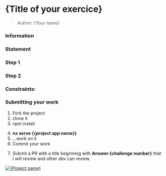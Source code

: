 <!-- TODO: add title of your exercice -->
<h1>{Title of your exercice}</h1>

<!-- TODO: Add your name -->

> Author: {Your name}

<!-- TODO: add Information/Statement/Rules/Constraint/Steps -->

### Information

### Statement

### Step 1

### Step 2

### Constraints:

### Submitting your work

1. Fork the project
2. clone it
3. npm install
<!-- TODO: add you project app name directory -->
4. **nx serve {{project app name}}**
5. _...work on it_
6. Commit your work
<!-- TODO: add your challenge number -->
7. Submit a PR with a title beginning with **Answer:{challenge number}** that I will review and other dev can review.

<!-- TODO: add challenge number and project Name -->

<a href="https://github.com/tomalaforge/angular-challenges/pulls?q=label%3A{challenge number}+label%3Aanswer"><img src="https://img.shields.io/badge/-Solutions-green" alt="{Project name}"/></a>

<!-- TODO: uncomment when done late -->
<!-- <a href='https://github.com/tomalaforge/angular-challenges/pulls?q=label%3A{challenge number}+label%3A"answer+author"'><img src="https://img.shields.io/badge/-Author solution-important" alt="{Project name} solution author"/></a>
<a href="{Blog post url}" target="_blank" rel="noopener noreferrer"><img src="https://img.shields.io/badge/-Blog post explanation-blue" alt="{Project name} blog article"/></a> -->

<!-- TODO: you can add your twitter or anything else if you wish -->
<!-- _You can ask any question on_ <a href="https://twitter.com/laforge_toma" target="_blank" rel="noopener noreferrer"><img src="./../../logo/twitter.svg" height=20px alt="twitter"/></a> -->
